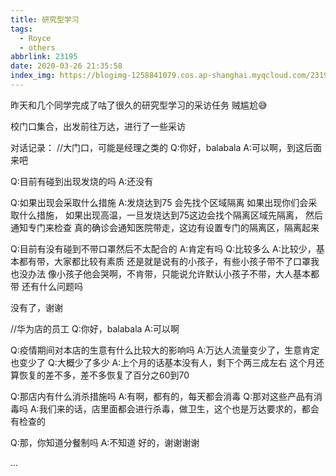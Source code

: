```yaml
---
title: 研究型学习
tags:
  - Royce
  - others
abbrlink: 23195
date: 2020-03-26 21:35:58
index_img: https://blogimg-1258841079.cos.ap-shanghai.myqcloud.com/23195/index_img.jpg
---
```


昨天和几个同学完成了咕了很久的研究型学习的采访任务
贼尴尬😅

校门口集合，出发前往万达，进行了一些采访

对话记录：
//大门口，可能是经理之类的
Q:你好，balabala
A:可以啊，到这后面来吧

Q:目前有碰到出现发烧的吗
A:还没有

Q:如果出现会采取什么措施
A:发烧达到75 会先找个区域隔离
如果出现你们会采取什么措施，
如果出现高温，一旦发烧达到75这边会找个隔离区域先隔离，
然后通知专门来检查
真的确诊会通知医院带走，这边有设置专门的隔离区，隔离起来

Q:目前有没有碰到不带口罩然后不太配合的
A:肯定有吗
Q:比较多么
A:比较少，基本都有带，大家都比较有素质
还是就是说有的小孩子，有些小孩子带不了口罩我也没办法
像小孩子他会哭啊，不肯带，只能说允许默认小孩子不带，大人基本都带
还有什么问题吗

没有了，谢谢


//华为店的员工
Q:你好，balabala
A:可以啊

Q:疫情期间对本店的生意有什么比较大的影响吗
A:万达人流量变少了，生意肯定也变少了
Q:大概少了多少
A:上个月的话基本没有人，剩下个两三成左右
这个月还算恢复的差不多，差不多恢复了百分之60到70

Q:那店内有什么消杀措施吗
A:有啊，都有的，每天都会消毒
Q:那对这些产品有消毒吗
A:我们来的话，店里面都会进行杀毒，做卫生，这个也是万达要求的，都会有检查的

Q:那，你知道分餐制吗
A:不知道
好的，谢谢谢谢

...
